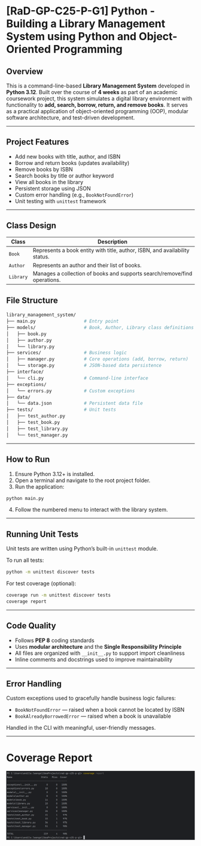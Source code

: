 
# [RaD-GP-C25-P-G1] Python - Building a Library Management System using Python and Object-Oriented Programming

## Overview

This is a command-line-based **Library Management System** developed in **Python 3.12**. Built over the course of **4 weeks** as part of an academic coursework project, this system simulates a digital library environment with functionality to **add, search, borrow, return, and remove books**. It serves as a practical application of object-oriented programming (OOP), modular software architecture, and test-driven development.

---

## Project Features

- Add new books with title, author, and ISBN
- Borrow and return books (updates availability)
- Remove books by ISBN
- Search books by title or author keyword
- View all books in the library
- Persistent storage using JSON
- Custom error handling (e.g., `BookNotFoundError`)
- Unit testing with `unittest` framework

---

## Class Design

| Class   | Description |
|---------|-------------|
| `Book`  | Represents a book entity with title, author, ISBN, and availability status. |
| `Author` | Represents an author and their list of books. |
| `Library` | Manages a collection of books and supports search/remove/find operations. |





## File Structure

```bash
library_management_system/
├── main.py                  # Entry point
├── models/                  # Book, Author, Library class definitions
│   ├── book.py
│   ├── author.py
│   └── library.py
├── services/                # Business logic
│   ├── manager.py           # Core operations (add, borrow, return)
│   └── storage.py           # JSON-based data persistence
├── interface/
│   └── cli.py               # Command-line interface
├── exceptions/
│   └── errors.py            # Custom exceptions
├── data/
│   └── data.json            # Persistent data file
├── tests/                   # Unit tests
│   ├── test_author.py
│   ├── test_book.py
│   ├── test_library.py
│   └── test_manager.py
```

---

## How to Run

1. Ensure Python 3.12+ is installed.
2. Open a terminal and navigate to the root project folder.
3. Run the application:

```bash
python main.py
```

4. Follow the numbered menu to interact with the library system.

---

## Running Unit Tests

Unit tests are written using Python’s built-in `unittest` module.

To run all tests:

```bash
python -m unittest discover tests
```

For test coverage (optional):

```bash
coverage run -m unittest discover tests
coverage report
```

---

## Code Quality

- Follows **PEP 8** coding standards
- Uses **modular architecture** and the **Single Responsibility Principle**
- All files are organized with `__init__.py` to support import cleanliness
- Inline comments and docstrings used to improve maintainability

---

## Error Handling

Custom exceptions used to gracefully handle business logic failures:

- `BookNotFoundError` — raised when a book cannot be located by ISBN
- `BookAlreadyBorrowedError` — raised when a book is unavailable

Handled in the CLI with meaningful, user-friendly messages.

---
# Coverage Report
![img.png](img.png)


